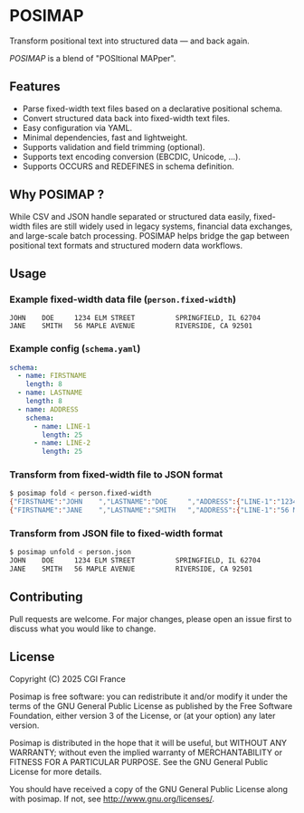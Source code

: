 # POSIMAP

Transform positional text into structured data — and back again.

*POSIMAP* is a blend of "POSItional MAPper".

## Features

- Parse fixed-width text files based on a declarative positional schema.
- Convert structured data back into fixed-width text files.
- Easy configuration via YAML.
- Minimal dependencies, fast and lightweight.
- Supports validation and field trimming (optional).
- Supports text encoding conversion (EBCDIC, Unicode, ...).
- Supports OCCURS and REDEFINES in schema definition.

## Why POSIMAP ?

While CSV and JSON handle separated or structured data easily, fixed-width files are still widely used in legacy systems, financial data exchanges, and large-scale batch processing. POSIMAP helps bridge the gap between positional text formats and structured modern data workflows.

## Usage

### Example fixed-width data file (`person.fixed-width`)

```text
JOHN    DOE     1234 ELM STREET          SPRINGFIELD, IL 62704
JANE    SMITH   56 MAPLE AVENUE          RIVERSIDE, CA 92501
```

### Example config (`schema.yaml`)

```yaml
schema:
  - name: FIRSTNAME
    length: 8
  - name: LASTNAME
    length: 8
  - name: ADDRESS
    schema:
      - name: LINE-1
        length: 25
      - name: LINE-2
        length: 25
```

### Transform from fixed-width file to JSON format

```bash
$ posimap fold < person.fixed-width
{"FIRSTNAME":"JOHN    ","LASTNAME":"DOE     ","ADDRESS":{"LINE-1":"1234 ELM STREET          ","LINE-2":"SPRINGFIELD, IL 62704"}}
{"FIRSTNAME":"JANE    ","LASTNAME":"SMITH   ","ADDRESS":{"LINE-1":"56 MAPLE AVENUE          ","LINE-2":"RIVERSIDE, CA 92501"}}
```

### Transform from JSON file to fixed-width format

```bash
$ posimap unfold < person.json
JOHN    DOE     1234 ELM STREET          SPRINGFIELD, IL 62704
JANE    SMITH   56 MAPLE AVENUE          RIVERSIDE, CA 92501
```

## Contributing

Pull requests are welcome. For major changes, please open an issue first to discuss what you would like to change.

## License

Copyright (C) 2025 CGI France

Posimap is free software: you can redistribute it and/or modify it under the terms of the GNU General Public License as published by the Free Software Foundation, either version 3 of the License, or (at your option) any later version.

Posimap is distributed in the hope that it will be useful, but WITHOUT ANY WARRANTY; without even the implied warranty of MERCHANTABILITY or FITNESS FOR A PARTICULAR PURPOSE. See the GNU General Public License for more details.

You should have received a copy of the GNU General Public License along with posimap. If not, see http://www.gnu.org/licenses/.
